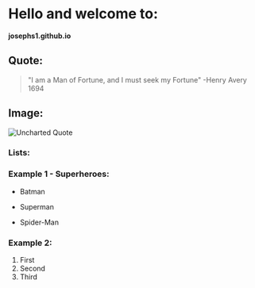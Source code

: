 # Hello and welcome to:
  **josephs1.github.io**
## Quote:
> "I am a Man of Fortune, and I must seek my Fortune" -Henry Avery 1694
## Image:
![Uncharted Quote](https://i.redd.it/5nexqe7c3nf51.jpg)
### Lists:
### Example 1 - Superheroes:
- Batman
* Superman
+ Spider-Man
### Example 2:
1. First
2. Second
3. Third
